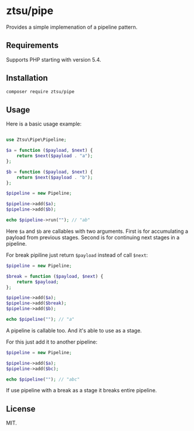 # ztsu/pipe

Provides a simple implemenation of a pipeline pattern.

## Requirements

Supports PHP starting with version 5.4.

## Installation

```bash
composer require ztsu/pipe
```

## Usage

Here is a basic usage example:

```php

use Ztsu\Pipe\Pipeline;

$a = function ($payload, $next) {
    return $next($payload . "a");
};

$b = function ($payload, $next) {
    return $next($payload . "b");
};

$pipeline = new Pipeline;

$pipeline->add($a);
$pipeline->add($b);

echo $pipeline->run(""); // "ab"
```

Here `$a` and `$b` are callables with two arguments. First is for accumulating a payload from previous stages.
Second is for continuing next stages in a pipeline.

For break pipiline just return `$payload` instead of call `$next`:

```php
$pipeline = new Pipeline;

$break = function ($payload, $next) {
    return $payload;
};

$pipeline->add($a);
$pipeline->add($break);
$pipeline->add($b);

echo $pipeline(""); // "a"
```

A pipeline is callable too. And it's able to use as a stage.

For this just add it to another pipeline:

```php
$pipeline = new Pipeline;

$pipeline->add($a);
$pipeline->add($bc);

echo $pipeline(""); // "abc"
```

If use pipeline with a break as a stage it breaks entire pipeline.

## License

MIT.
